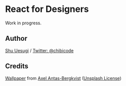 # React for Designers

Work in progress.

## Author

[Shu Uesugi](http://github.com/chibicode) / [Twitter: @chibicode](http://twitter.com/chibicode)

## Credits

[Wallpaper](https://ununsplash.imgix.net/photo-1422640805998-18a4dd89bec2?fit=crop&fm=jpg&h=625&q=75&w=1050) from [Axel Antas-Bergkvist](https://unsplash.com/abl) ([Unsplash License](https://unsplash.com/license))
